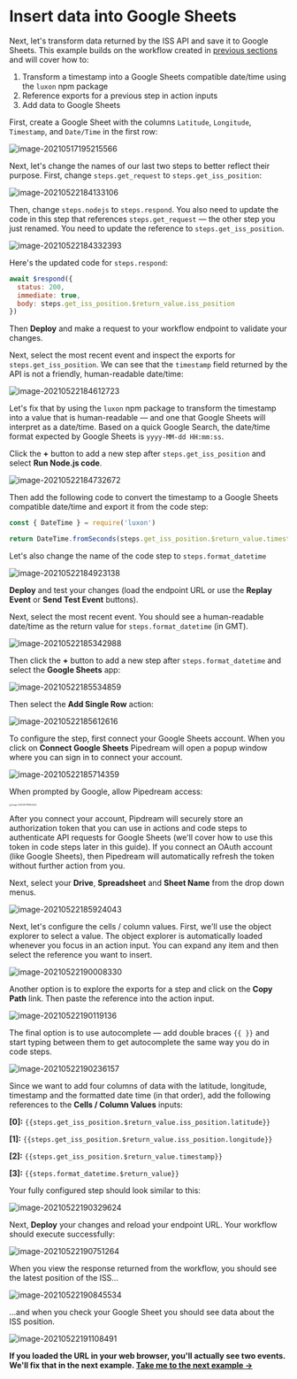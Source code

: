 # Insert data into Google Sheets

Next, let's transform data returned by the ISS API and save it to Google Sheets. This example builds on the workflow created in [previous sections](/quickstart/hello-world/) and will cover how to:

1. Transform a timestamp into a Google Sheets compatible date/time using the `luxon` npm package
2. Reference exports for a previous step in action inputs
3. Add data to Google Sheets

First, create a Google Sheet with the columns `Latitude`, `Longitude`, `Timestamp`, and `Date/Time` in the first row:

![image-20210517195215566](../images/image-20210517195215566.png)  

Next, let's change the names of our last two steps to better reflect their purpose. First, change `steps.get_request` to `steps.get_iss_position`:

![image-20210522184133106](../images/image-20210522184133106.png)

Then, change `steps.nodejs` to `steps.respond`. You also need to update the code in this step that references  `steps.get_request` — the other step you just renamed. You need to update the reference to `steps.get_iss_position`.

![image-20210522184332393](../images/image-20210522184332393.png)

Here's the updated code for `steps.respond`:

```javascript
await $respond({
  status: 200,
  immediate: true,
  body: steps.get_iss_position.$return_value.iss_position
})
```

Then **Deploy** and make a request to your workflow endpoint to validate your changes. 

Next, select the most recent event and inspect the exports for `steps.get_iss_position`. We can see that the `timestamp` field returned by the API is not a friendly, human-readable date/time:

![image-20210522184612723](../images/image-20210522184612723.png)

Let's fix that by using the `luxon` npm package to transform the timestamp into a value that is human-readable — and one that Google Sheets will interpret as a date/time. Based on a quick Google Search, the date/time format expected by Google Sheets is `yyyy-MM-dd HH:mm:ss`. 

Click the **+** button to add a new step after `steps.get_iss_position` and select **Run Node.js code**. 

![image-20210522184732672](../images/image-20210522184732672.png)

Then add the following code to convert the timestamp to a Google Sheets compatible date/time and export it from the code step:

```javascript
const { DateTime } = require('luxon')

return DateTime.fromSeconds(steps.get_iss_position.$return_value.timestamp).toFormat('yyyy-MM-dd HH:mm:ss');
```

Let's also change the name of the code step to `steps.format_datetime`

![image-20210522184923138](../images/image-20210522184923138.png)

**Deploy** and test your changes (load the endpoint URL or use the **Replay Event** or **Send Test Event** buttons). <!--![image-20210522185223356](../images/image-20210522185223356.png)-->

Next, select the most recent event. You should see a human-readable date/time as the return value for `steps.format_datetime` (in GMT).

![image-20210522185342988](../images/image-20210522185342988.png)

Then click the **+** button to add a new step after `steps.format_datetime` and select the **Google Sheets** app:

![image-20210522185534859](../images/image-20210522185534859.png)

Then select the **Add Single Row** action:

![image-20210522185612616](../images/image-20210522185612616.png)

To configure the step, first connect your Google Sheets account. When you click on **Connect Google Sheets** Pipedream will open a popup window where you can sign in to connect your account.

![image-20210522185714359](../images/image-20210522185714359.png)

When prompted by Google, allow Pipedream access:

<img src="../images/image-20210517181653424.png" alt="image-20210517181653424" style="zoom:25%;" />

After you connect your account, Pipdream will securely store an authorization token that you can use in actions and code steps to authenticate API requests for Google Sheets (we'll cover how to use this token in code steps later in this guide). If you connect an OAuth account (like Google Sheets), then Pipedream will automatically refresh the token without further action from you.

Next, select your **Drive**, **Spreadsheet** and **Sheet Name** from the drop down menus.

![image-20210522185924043](../images/image-20210522185924043.png)

Next, let's configure the cells / column values. First, we'll use the object explorer to select a value. The object explorer is automatically loaded whenever you focus in an action input. You can expand any item and then select the reference you want to insert.

![image-20210522190008330](../images/image-20210522190008330.png)

Another option is to explore the exports for a step and click on the **Copy Path** link. Then paste the reference into the action input.

![image-20210522190119136](../images/image-20210522190119136.png)

The final option is to use autocomplete — add double braces `{{ }}` and start typing between them to get autocomplete the same way you do in code steps. 

![image-20210522190236157](../images/image-20210522190236157.png)

Since we want to add four columns of data with the latitude, longitude, timestamp and the formatted date time (in that order), add the following references to the **Cells / Column Values** inputs:

**[0]:** <code v-pre>{{steps.get_iss_position.$return_value.iss_position.latitude}}</code>

**[1]:** <code v-pre>{{steps.get_iss_position.$return_value.iss_position.longitude}}</code>

**[2]:** <code v-pre>{{steps.get_iss_position.$return_value.timestamp}}</code>

**[3]:** <code v-pre>{{steps.format_datetime.$return_value}}</code>

Your fully configured step should look similar to this:

![image-20210522190329624](../images/image-20210522190329624.png)

Next, **Deploy** your changes and reload your endpoint URL. Your workflow should execute successfully:

![image-20210522190751264](../images/image-20210522190751264.png)

When you view the response returned from the workflow, you should see the latest position of the ISS...

![image-20210522190845534](../images/image-20210522190845534.png)

...and when you check your Google Sheet you should see data about the ISS position.

![image-20210522191108491](../images/image-20210522191108491.png)

**If you loaded the URL in your web browser, you'll actually see two events. We'll fix that in the next example. [Take me to the next example &rarr;](../end-workflow-early/)**



